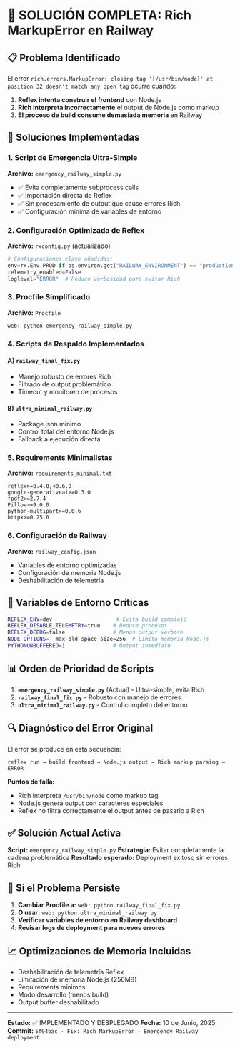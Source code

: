 # 🔧 SOLUCIÓN COMPLETA: Rich MarkupError en Railway

## 📋 Problema Identificado
El error `rich.errors.MarkupError: closing tag '[/usr/bin/node]' at position 32 doesn't match any open tag` ocurre cuando:

1. **Reflex intenta construir el frontend** con Node.js
2. **Rich interpreta incorrectamente** el output de Node.js como markup
3. **El proceso de build consume demasiada memoria** en Railway

## 🚀 Soluciones Implementadas

### 1. Script de Emergencia Ultra-Simple
**Archivo:** `emergency_railway_simple.py`
- ✅ Evita completamente subprocess calls
- ✅ Importación directa de Reflex
- ✅ Sin procesamiento de output que cause errores Rich
- ✅ Configuración mínima de variables de entorno

### 2. Configuración Optimizada de Reflex
**Archivo:** `rxconfig.py` (actualizado)
```python
# Configuraciones clave añadidas:
env=rx.Env.PROD if os.environ.get("RAILWAY_ENVIRONMENT") == "production" else rx.Env.DEV
telemetry_enabled=False
loglevel="ERROR"  # Reduce verbosidad para evitar Rich
```

### 3. Procfile Simplificado
**Archivo:** `Procfile`
```
web: python emergency_railway_simple.py
```

### 4. Scripts de Respaldo Implementados

#### A) `railway_final_fix.py`
- Manejo robusto de errores Rich
- Filtrado de output problemático
- Timeout y monitoreo de procesos

#### B) `ultra_minimal_railway.py`
- Package.json mínimo
- Control total del entorno Node.js
- Fallback a ejecución directa

### 5. Requirements Minimalistas
**Archivo:** `requirements_minimal.txt`
```
reflex>=0.4.0,<0.6.0
google-generativeai>=0.3.0
fpdf2>=2.7.4
Pillow>=9.0.0
python-multipart>=0.0.6
httpx>=0.25.0
```

### 6. Configuración de Railway
**Archivo:** `railway_config.json`
- Variables de entorno optimizadas
- Configuración de memoria Node.js
- Deshabilitación de telemetría

## 🔧 Variables de Entorno Críticas

```bash
REFLEX_ENV=dev                    # Evita build complejo
REFLEX_DISABLE_TELEMETRY=true    # Reduce procesos
REFLEX_DEBUG=false               # Menos output verbose
NODE_OPTIONS=--max-old-space-size=256  # Limita memoria Node.js
PYTHONUNBUFFERED=1               # Output inmediato
```

## 📊 Orden de Prioridad de Scripts

1. **`emergency_railway_simple.py`** (Actual) - Ultra-simple, evita Rich
2. **`railway_final_fix.py`** - Robusto con manejo de errores
3. **`ultra_minimal_railway.py`** - Control completo del entorno

## 🔍 Diagnóstico del Error Original

El error se produce en esta secuencia:
```
reflex run → build frontend → Node.js output → Rich markup parsing → ERROR
```

**Puntos de falla:**
- Rich interpreta `/usr/bin/node` como markup tag
- Node.js genera output con caracteres especiales
- Reflex no filtra correctamente el output antes de pasarlo a Rich

## ✅ Solución Actual Activa

**Script:** `emergency_railway_simple.py`
**Estrategia:** Evitar completamente la cadena problemática
**Resultado esperado:** Deployment exitoso sin errores Rich

## 🚨 Si el Problema Persiste

1. **Cambiar Procfile a:** `web: python railway_final_fix.py`
2. **O usar:** `web: python ultra_minimal_railway.py`
3. **Verificar variables de entorno en Railway dashboard**
4. **Revisar logs de deployment para nuevos errores**

## 📈 Optimizaciones de Memoria Incluidas

- Deshabilitación de telemetría Reflex
- Limitación de memoria Node.js (256MB)
- Requirements mínimos
- Modo desarrollo (menos build)
- Output buffer deshabilitado

---

**Estado:** ✅ IMPLEMENTADO Y DESPLEGADO
**Fecha:** 10 de Junio, 2025
**Commit:** `5f94bac - Fix: Rich MarkupError - Emergency Railway deployment`
